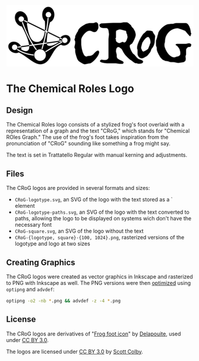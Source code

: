 ![Chemical Roles Logotype](CRoG-logotype-1024.png)

# The Chemical Roles Logo

## Design

The Chemical Roles logo consists of a stylized frog's foot overlaid with a
representation of a graph and the text "CRoG," which stands for "Chemical ROles
Graph." The use of the frog's foot takes inspiration from the pronunciation of
"CRoG" sounding like something a frog might say.

The text is set in Trattatello Regular with manual kerning and adjustments.

## Files

The CRoG logos are provided in several formats and sizes:

- `CRoG-logotype.svg`, an SVG of the logo with the text stored as a `<text>
  element
- `CRoG-logotype-paths.svg`, an SVG of the logo with the text converted to
  paths, allowing the logo to be displayed on systems wich don't have the
  necessary font
- `CRoG-square.svg`, an SVG of the logo without the text
- `CRoG-{logotype, square}-{100, 1024}.png`, rasterized versions of the logotype
  and logo at two sizes

## Creating Graphics

The CRoG logos were created as vector graphics in Inkscape and rasterized to PNG
with Inkscape as well. The PNG versions were then [optimized](https://blog.codinghorror.com/zopfli-optimization-literally-free-bandwidth/)
using `optipng` and `advdef`:

```sh
optipng -o2 -nb *.png && advdef -z -4 *.png
```

## License

The CRoG logos are derivatives of "[Frog foot icon](https://game-icons.net/1x1/delapouite/frog-foot.html)"
by [Delapouite](http://delapouite.com/), used under
[CC BY 3.0](http://creativecommons.org/licenses/by/3.0/).

The logos are licensed under [CC BY 3.0](http://creativecommons.org/licenses/by/3.0/)
by [Scott Colby](https://github.com/scolby33).
